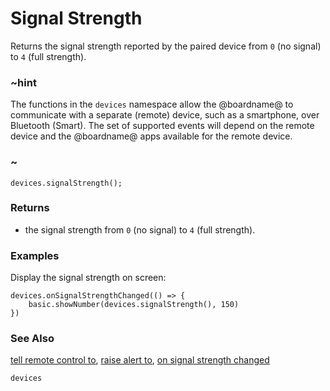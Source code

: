 # Signal Strength

Returns the signal strength reported by the paired device from ``0`` (no signal) to ``4`` (full strength).

### ~hint

The functions in the ``devices`` namespace allow the @boardname@ to communicate with a separate (remote) device, 
such as a smartphone, over Bluetooth (Smart).
The set of supported events will depend on the remote device and the @boardname@ apps available for the remote device.

### ~

```sig
devices.signalStrength();
```

### Returns

* the signal strength from ``0`` (no signal) to ``4`` (full strength).

### Examples

Display the signal strength on screen:

```blocks
devices.onSignalStrengthChanged(() => {
    basic.showNumber(devices.signalStrength(), 150)
})
```

### See Also

[tell remote control to](/reference/devices/tell-remote-control-to), [raise alert to](/reference/devices/raise-alert-to), [on signal strength changed](/reference/devices/on-signal-strength-changed)

```package
devices
```